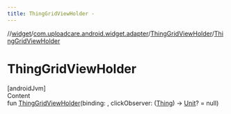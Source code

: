 ```yaml
---
title: ThingGridViewHolder -
---
```

//[widget](../../index.md)/[com.uploadcare.android.widget.adapter](../index.md)/[ThingGridViewHolder](index.md)/[ThingGridViewHolder](-thing-grid-view-holder.md)



# ThingGridViewHolder  
[androidJvm]  
Content  
fun [ThingGridViewHolder](-thing-grid-view-holder.md)(binding: <ERROR CLASS>, clickObserver: ([Thing](../../com.uploadcare.android.widget.data/-thing/index.md)) -> [Unit](https://kotlinlang.org/api/latest/jvm/stdlib/kotlin/-unit/index.html)? = null)  



